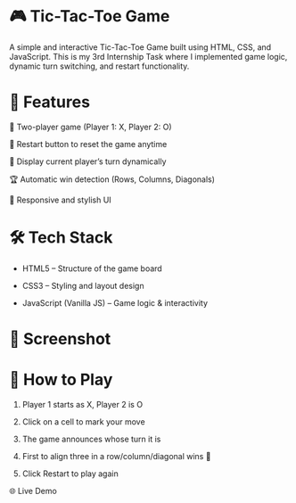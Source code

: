 # 🎮 Tic-Tac-Toe Game

A simple and interactive Tic-Tac-Toe Game built using HTML, CSS, and JavaScript.
This is my 3rd Internship Task where I implemented game logic, dynamic turn switching, and restart functionality.

# 🚀 Features

🎲 Two-player game (Player 1: X, Player 2: O)

🔄 Restart button to reset the game anytime

📢 Display current player’s turn dynamically

🏆 Automatic win detection (Rows, Columns, Diagonals)

🎨 Responsive and stylish UI

# 🛠️ Tech Stack

* HTML5 – Structure of the game board

* CSS3 – Styling and layout design

* JavaScript (Vanilla JS) – Game logic & interactivity

# 📸 Screenshot

# 🎯 How to Play

1. Player 1 starts as X, Player 2 is O

2. Click on a cell to mark your move

3. The game announces whose turn it is

4. First to align three in a row/column/diagonal wins 🎉

5. Click Restart to play again

🌐 Live Demo
